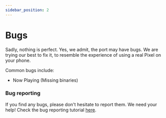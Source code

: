 ```yaml
---
sidebar_position: 2
---
```


# Bugs #

Sadly, nothing is perfect. Yes, we admit, the port may have bugs. We are trying our best to fix it, to resemble the experience of using a real Pixel on your phone.

Common bugs include:
- Now Playing (Missing binaries)

### Bug reporting ###
If you find any bugs, please don't hesitate to report them. We need your help! 
Check the bug reporting tutorial [here](https://jamiehoszeyui.github.io/pixel-infra/docs/bug-reports/logcat).